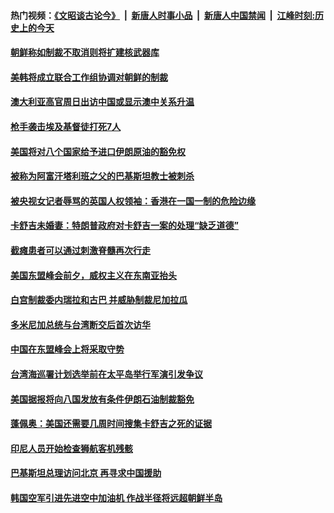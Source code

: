 #### 热门视频：[《文昭谈古论今》](https://github.com/gfw-breaker/wenzhao/blob/master/README.md?t=11030933) &nbsp;|&nbsp; [新唐人时事小品](https://github.com/gfw-breaker/ntdtv-comedy/blob/master/README.md?t=11030933) &nbsp;|&nbsp; [新唐人中国禁闻](https://github.com/gfw-breaker/ntdtv-news/blob/master/README.md?t=11030933) &nbsp;|&nbsp; [江峰时刻:历史上的今天](https://github.com/gfw-breaker/today-in-history/blob/master/README.md?t=11030933) 

#### [朝鲜称如制裁不取消则将扩建核武器库](../pages/z__yoerrvp/4641600.md?t=11030933) 

#### [美韩将成立联合工作组协调对朝鲜的制裁](../pages/z__yoerrvp/4641134.md?t=11030933) 

#### [澳大利亚高官周日出访中国或显示澳中关系升温](../pages/z__yoerrvp/4641124.md?t=11030933) 

#### [枪手袭击埃及基督徒打死7人](../pages/z__yoerrvp/4641115.md?t=11030933) 

#### [美国将对八个国家给予进口伊朗原油的豁免权](../pages/z__yoerrvp/4640674.md?t=11030933) 

#### [被称为阿富汗塔利班之父的巴基斯坦教士被刺杀](../pages/z__yoerrvp/4640346.md?t=11030933) 

#### [被央视女记者辱骂的英国人权领袖：香港在一国一制的危险边缘](../pages/z__yoerrvp/4640602.md?t=11030933) 

#### [卡舒吉未婚妻：特朗普政府对卡舒吉一案的处理“缺乏道德”](../pages/z__yoerrvp/4640313.md?t=11030933) 

#### [截瘫患者可以通过刺激脊髓再次行走](../pages/z__yoerrvp/4640256.md?t=11030933) 

#### [美国东盟峰会前夕，威权主义在东南亚抬头](../pages/z__yoerrvp/4640219.md?t=11030933) 

#### [白宫制裁委内瑞拉和古巴 并威胁制裁尼加拉瓜](../pages/z__yoerrvp/4639981.md?t=11030933) 

#### [多米尼加总统与台湾断交后首次访华](../pages/z__yoerrvp/4639972.md?t=11030933) 

#### [中国在东盟峰会上将采取守势](../pages/z__yoerrvp/4639974.md?t=11030933) 

#### [台湾海巡署计划选举前在太平岛举行军演引发争议 ](../pages/z__yoerrvp/4639915.md?t=11030933) 

#### [美国据报将向八国发放有条件伊朗石油制裁豁免](../pages/z__yoerrvp/4639864.md?t=11030933) 

#### [蓬佩奥：美国还需要几周时间搜集卡舒吉之死的证据](../pages/z__yoerrvp/4639813.md?t=11030933) 

#### [印尼人员开始检查狮航客机残骸](../pages/z__yoerrvp/4639808.md?t=11030933) 

#### [巴基斯坦总理访问北京 再寻求中国援助](../pages/z__yoerrvp/4639770.md?t=11030933) 

#### [韩国空军引进先进空中加油机 作战半径将远超朝鲜半岛](../pages/z__yoerrvp/4639695.md?t=11030933) 

